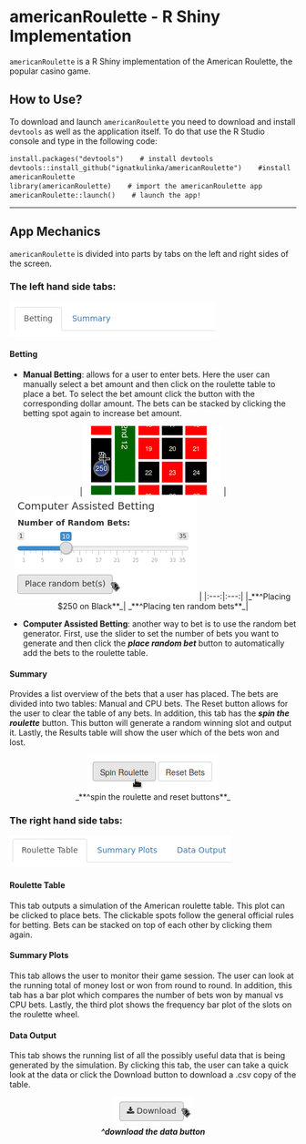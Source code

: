 # americanRoulette - R Shiny Implementation
`americanRoulette` is a R Shiny implementation of the American Roulette, the popular casino game. 


## How to Use?
To download and launch `americanRoulette` you need to download and install `devtools` as well as the application itself. To do that use the R Studio console and type in the following code:

    install.packages("devtools")    # install devtools
    devtools::install_github("ignatkulinka/americanRoulette")    #install americanRoulette
    library(americanRoulette)    # import the americanRoulette app
    americanRoulette::launch()    # launch the app!

---
## App Mechanics
`americanRoulette` is divided into parts by tabs on the left and right sides of the screen.

### The left hand side tabs:

![left hand side tabs](images/lhs_tabs.png)

#### Betting


* **Manual Betting**: allows for a user to enter bets. Here the user can manually select a bet amount and then click on the roulette table to place a bet. To select the bet amount click the button with the corresponding dollar amount. The bets can be stacked by clicking the betting spot again to increase bet amount. 

<p align="center">
  |<img src="images/250_black.png"> | <img src="images/placing_ten.png"> |
  |:---:|:---:|
  |_**^Placing $250 on Black**_| _**^Placing ten random bets**_|
</p>


* **Computer Assisted Betting**: another way to bet is to use the random bet generator. First, use the slider to set the number of bets you want to generate and then click the _**place random bet**_ button to automatically add the bets to the roulette table. 


#### Summary
Provides a list overview of the bets that a user has placed. The bets are divided into two tables: Manual and CPU bets. The Reset button allows for the user to clear the table of any bets. In addition, this tab has the _**spin the roulette**_ button. This button will generate a random winning slot and output it. Lastly, the Results table will show the user which of the bets won and lost.  

<p align="center">
   <img src="images/spin_reset.png"> 
   <br/>
  _**^spin the roulette and reset buttons**_

</p>

### The right hand side tabs:

![right hand side tabs](images/rhs_tabs.png)

#### Roulette Table
This tab outputs a simulation of the American roulette table. This plot can be clicked to place bets. The clickable spots follow the general official rules for betting. Bets can be stacked on top of each other by clicking them again.

#### Summary Plots
This tab allows the user to monitor their game session. The user can look at the running total of money lost or won from round to round. In addition, this tab has a bar plot which compares the number of bets won by manual vs CPU bets. Lastly, the third plot shows the frequency bar plot of the slots on the roulette wheel. 

#### Data Output
This tab shows the running list of all the possibly useful data that is being generated by the simulation. By clicking this tab, the user can take a quick look at the data or click the Download button to download a .csv copy of the table.

<p align="center">
  <img src="images/download_data.png"> 
  <br/>
  <i><b>^download the data button</b></i>
</p>

